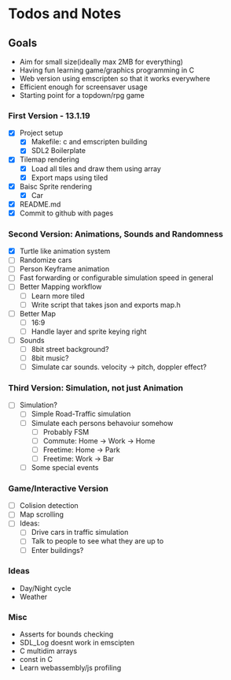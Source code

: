 # Todos and Notes

## Goals

- Aim for small size(ideally max 2MB for everything)
- Having fun learning game/graphics programming in C
- Web version using emscripten so that it works everywhere
- Efficient enough for screensaver usage
- Starting point for a topdown/rpg game

### First Version - 13.1.19

- [X] Project setup
	- [X] Makefile: c and emscripten building
	- [X] SDL2 Boilerplate
- [X] Tilemap rendering
	- [X] Load all tiles and draw them using array
	- [X] Export maps using tiled
- [X] Baisc Sprite rendering
	- [X] Car
- [X] README.md
- [X] Commit to github with pages

### Second Version: Animations, Sounds and Randomness

- [x] Turtle like animation system
- [ ] Randomize cars
- [ ] Person Keyframe animation
- [ ] Fast forwarding or configurable simulation speed in general
- [ ] Better Mapping workflow
	- [ ] Learn more tiled
	- [ ] Write script that takes json and exports map.h
- [ ] Better Map
	- [ ] 16:9
	- [ ] Handle layer and sprite keying right
- [ ] Sounds
	- [ ] 8bit street background?
	- [ ] 8bit music?
	- [ ] Simulate car sounds. velocity -> pitch, doppler effect?

### Third Version: Simulation, not just Animation

- [ ] Simulation?
	- [ ] Simple Road-Traffic simulation
	- [ ] Simulate each persons behavoiur somehow
		- [ ] Probably FSM
		- [ ] Commute: Home -> Work -> Home
		- [ ] Freetime: Home -> Park
		- [ ] Freetime: Work -> Bar
	- [ ] Some special events

### Game/Interactive Version

- [ ] Colision detection
- [ ] Map scrolling
- [ ] Ideas:
	- [ ] Drive cars in traffic simulation
	- [ ] Talk to people to see what they are up to
	- [ ] Enter buildings?

### Ideas

- Day/Night cycle
- Weather

### Misc

- Asserts for bounds checking
- SDL_Log doesnt work in emscipten
- C multidim arrays
- const in C
- Learn webassembly/js profiling
